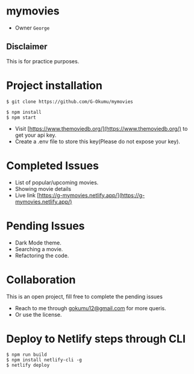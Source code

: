 # mymovies 
- Owner ``` George ```

## Disclaimer
This is for practice purposes.

# Project installation

```
$ git clone https://github.com/G-Okumu/mymovies

$ npm install
$ npm start

```

- Visit [https://www.themoviedb.org/](https://www.themoviedb.org/)  to get your api key.
- Create a .env file to store this key(Please do not expose your key).

# Completed Issues
- List of popular/upcoming movies.
- Showing movie details
- Live link [https://g-mymovies.netlify.app/](https://g-mymovies.netlify.app/)


# Pending Issues
- Dark Mode theme.
- Searching a movie.
- Refactoring the code.

# Collaboration
This is an open project, fill free to complete the pending issues
- Reach to me through [gokumu12@gmail.com](gokumu12@gmail.com) for more queris.
- Or use the license.

# Deploy to Netlify steps through CLI
```
$ npm run build
$ npm install netlify-cli -g
$ netlify deploy

```